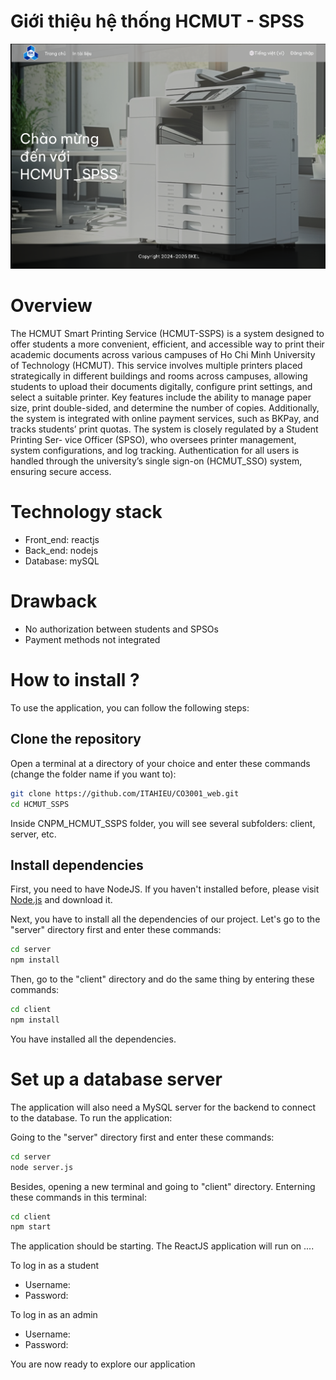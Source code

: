 # Giới thiệu hệ thống HCMUT - SPSS

![Giao diện chính hệ thống](images/gd1.png)

# Overview

The HCMUT Smart Printing Service (HCMUT-SSPS) is a system designed to offer students
a more convenient, efficient, and accessible way to print their academic documents across various
campuses of Ho Chi Minh University of Technology (HCMUT). This service involves multiple
printers placed strategically in different buildings and rooms across campuses, allowing students
to upload their documents digitally, configure print settings, and select a suitable printer. Key
features include the ability to manage paper size, print double-sided, and determine the number
of copies. Additionally, the system is integrated with online payment services, such as BKPay,
and tracks students’ print quotas. The system is closely regulated by a Student Printing Ser-
vice Officer (SPSO), who oversees printer management, system configurations, and log tracking.
Authentication for all users is handled through the university’s single sign-on (HCMUT_SSO)
system, ensuring secure access.

# Technology stack

- Front_end: reactjs
- Back_end: nodejs
- Database: mySQL

# Drawback

- No authorization between students and SPSOs
- Payment methods not integrated

# How to install ?

To use the application, you can follow the following steps:

## Clone the repository

Open a terminal at a directory of your choice and enter these commands (change the folder name if you want to):

```bash
git clone https://github.com/ITAHIEU/CO3001_web.git
cd HCMUT_SSPS
```

Inside CNPM_HCMUT_SSPS folder, you will see several subfolders: client, server, etc.

## Install dependencies

First, you need to have NodeJS. If you haven't installed before, please visit [Node.js](https://nodejs.org/) and download it.

Next, you have to install all the dependencies of our project. Let's go to the "server" directory first and enter these commands:

```bash
cd server
npm install
```

Then, go to the "client" directory and do the same thing by entering these commands:

```bash
cd client
npm install
```

You have installed all the dependencies.

# Set up a database server

The application will also need a MySQL server for the backend to connect to the database. To run the application:

Going to the "server" directory first and enter these commands:

```bash
cd server
node server.js

```

Besides, opening a new terminal and going to "client" directory. Enterning these commands in this terminal:

```bash
cd client
npm start

```

The application should be starting. The ReactJS application will run on ....

To log in as a student

- Username:
- Password:

To log in as an admin

- Username:
- Password:

You are now ready to explore our application
